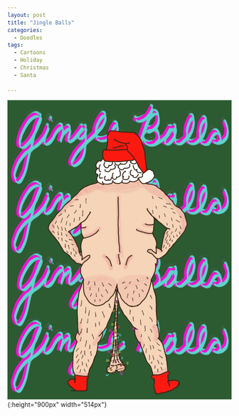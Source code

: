 ```yaml
---
layout: post
title: "Jingle Balls"
categories:
  - Doodles
tags:
  - Cartoons
  - Holiday
  - Christmas
  - Santa

---
```



![image](/assets/images/JingleBalls.jpeg){:height="900px" width="514px"}
